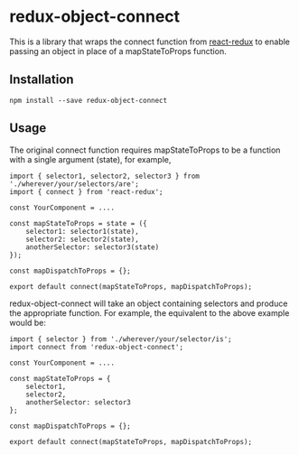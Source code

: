 # redux-object-connect

This is a library that wraps the connect function from [react-redux](https://github.com/reactjs/react-redux) to enable passing an object in place of a mapStateToProps function.

Installation
-----------

````
npm install --save redux-object-connect
````

Usage
-----
The original connect function requires mapStateToProps to be a function with a single argument (state), for example,

````
import { selector1, selector2, selector3 } from './wherever/your/selectors/are';
import { connect } from 'react-redux';

const YourComponent = ....

const mapStateToProps = state = ({
    selector1: selector1(state),
    selector2: selector2(state),
    anotherSelector: selector3(state)
});

const mapDispatchToProps = {};

export default connect(mapStateToProps, mapDispatchToProps);
````

redux-object-connect will take an object containing selectors and produce the appropriate function.  For example, the equivalent to the above example would be:

````
import { selector } from './wherever/your/selector/is';
import connect from 'redux-object-connect';

const YourComponent = ....

const mapStateToProps = {
    selector1,
    selector2,
    anotherSelector: selector3
};

const mapDispatchToProps = {};

export default connect(mapStateToProps, mapDispatchToProps);
````
